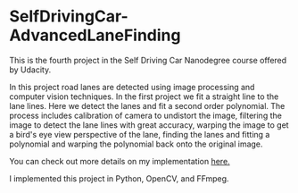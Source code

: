 # SelfDrivingCar-AdvancedLaneFinding

This is the fourth  project in the Self Driving Car Nanodegree course offered by Udacity.

In this project road lanes are detected using image processing and computer vision techniques. In the first project we fit a straight line to the lane lines. Here we detect the lanes and fit a second order polynomial. The process includes calibration of camera to undistort the image, filtering the image to detect the lane lines with great accuracy, warping the image to get a bird's eye view perspective of the lane, finding the lanes and fitting a polynomial and warping the polynomial back onto the original image. 

You can check out more details on my implementation [here.](https://github.com/kharikri/SelfDrivingCar-AdvancedLaneFinding/blob/master/writeup_report.md)

I implemented this project in Python, OpenCV, and FFmpeg. 
